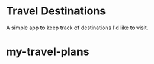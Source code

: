 # Travel Destinations
A simple app to keep track of destinations I'd like to visit.
# my-travel-plans
